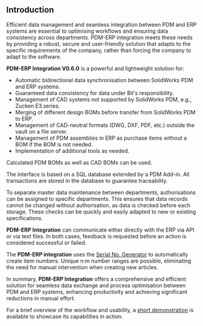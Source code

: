 ## Introduction

Efficient data management and seamless integration between PDM and ERP systems are essential to optimising workflows and ensuring data consistency across departments. PDM-ERP integration meets these needs by providing a robust, secure and user-friendly solution that adapts to the specific requirements of the company, rather than forcing the company to adapt to the software.

**PDM-ERP Integration V0.6.0** is a powerful and lightweight solution for:

- Automatic bidirectional data synchronisation between SolidWorks PDM and ERP systems.
- Guaranteed data consistency for data under BiI's responsibility.
- Management of CAD systems not supported by SolidWorks PDM, e.g., Zucken E3.series.
- Merging of different design BOMs before transfer from SolidWorks PDM to ERP.
- Management of CAD-neutral formats (DWG, DXF, PDF, etc.) outside the vault on a file server.
- Management of PDM assemblies in ERP as purchase items without a BOM if the BOM is not needed.
- Implementation of additional tools as needed.

Calculated PDM BOMs as well as CAD BOMs can be used.

The interface is based on a SQL database extended by a PDM Add-in. All transactions are stored in the database to guarantee traceability.

To separate master data maintenance between departments, authorisations can be assigned to specific departments. This ensures that data records cannot be changed without authorisation, as data is checked before each storage. These checks can be quickly and easily adapted to new or existing specifications.

**PDM-ERP Integration** can communicate either directly with the ERP via API or via text files. In both cases, feedback is requested before an action is considered successful or failed.

The **PDM-ERP integration** uses the [Serial No. Generator](https://github.com/erppdm/SWSNG) to automatically create item numbers. Unique n:m number ranges are possible, eliminating the need for manual intervention when creating new articles.

In summary, **PDM-ERP Integration** offers a comprehensive and efficient solution for seamless data exchange and process optimisation between PDM and ERP systems, enhancing productivity and achieving significant reductions in manual effort.

For a brief overview of the workflow and usability, a [short demonstration](https://github.com/erppdm/PDM-ERP-Integration/blob/8bb438f271238fccce53e02af944d86c6f0888d9/BiI_V0.6.0_in_2%20minutes.mp4) is available to showcase its capabilities in action.
